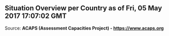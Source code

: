 ## Situation Overview per Country as of Fri, 05 May 2017 17:07:02 GMT

Source: **ACAPS (Assessment Capacities Project) - https://www.acaps.org**